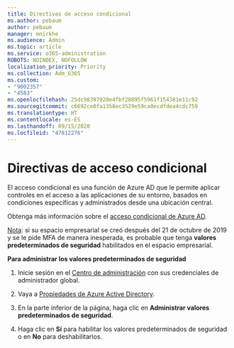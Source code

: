 ```yaml
---
title: Directivas de acceso condicional
ms.author: pebaum
author: pebaum
manager: mnirkhe
ms.audience: Admin
ms.topic: article
ms.service: o365-administration
ROBOTS: NOINDEX, NOFOLLOW
localization_priority: Priority
ms.collection: Adm_O365
ms.custom:
- "9002357"
- "4583"
ms.openlocfilehash: 25dc98397920e4fbf28895f5961f154381e11c92
ms.sourcegitcommit: c6692ce0fa1358ec3529e59ca0ecdfdea4cdc759
ms.translationtype: HT
ms.contentlocale: es-ES
ms.lasthandoff: 09/15/2020
ms.locfileid: "47812276"
---
```

# <a name="conditional-access-policies"></a>Directivas de acceso condicional

El acceso condicional es una función de Azure AD que le permite aplicar controles en el acceso a las aplicaciones de su entorno, basados en condiciones específicas y administrados desde una ubicación central.

Obtenga más información sobre el [acceso condicional de Azure AD](https://docs.microsoft.com/azure/active-directory/conditional-access/).  

[Nota](https://aka.ms/securitydefaults): si su espacio empresarial se creó después del 21 de octubre de 2019 y se le pide MFA de manera inesperada, es probable que tenga **valores predeterminados de seguridad** habilitados en el espacio empresarial.

**Para administrar los valores predeterminados de seguridad**

1. Inicie sesión en el [Centro de administración](https://go.microsoft.com/fwlink/p/?linkid=834822) con sus credenciales de administrador global.

2. Vaya a [Propiedades de Azure Active Directory](https://portal.azure.com/#blade/Microsoft_AAD_IAM/ActiveDirectoryMenuBlade/Properties).

3. En la parte inferior de la página, haga clic en **Administrar valores predeterminados de seguridad**.

4. Haga clic en **Sí** para habilitar los valores predeterminados de seguridad o en **No** para deshabilitarlos.
